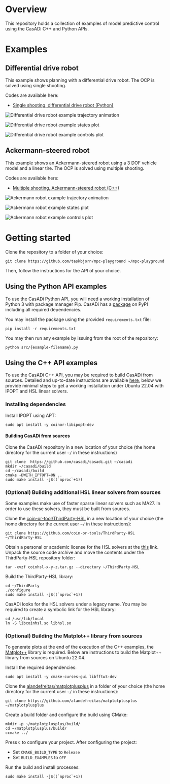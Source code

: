 # Overview

This repository holds a collection of examples of model predictive control using the CasADi C++ and Python APIs.

# Examples

## Differential drive robot

This example shows planning with a differential drive robot. The OCP is solved using single shooting.

Codes are available here:

* [Single shooting, differential drive robot (Python)](src/mpc_ss_differential.py)

![Differential drive robot example trajectory animation](assets/img/dd-trajectory.gif)

![Differential drive robot example states plot](assets/img/dd-states.png)

![Differential drive robot example controls plot](assets/img/dd-controls.png)

## Ackermann-steered robot

This example shows an Ackermann-steered robot using a 3 DOF vehicle model and a linear tire. The OCP is solved using multiple shooting.

Codes are available here:

* [Multiple shooting, Ackermann-steered robot (C++)](src/mpc_ms_ackermann.cpp)

![Ackermann robot example trajectory animation](assets/img/ack-trajectory.jpg)

![Ackermann robot example states plot](assets/img/ack-controls-1.jpg)

![Ackermann robot example controls plot](assets/img/ack-controls-2.jpg)

# Getting started

Clone the repository to a folder of your choice:

```shell
git clone https://github.com/taskbjorn/mpc-playground ~/mpc-playground
```

Then, follow the instructions for the API of your choice.

## Using the Python API examples

To use the CasADi Python API, you will need a working installation of Python 3 with package manager Pip. CasADi has a [package](https://pypi.org/project/casadi/) on PyPI including all required dependencies.

You may install the package using the provided `requirements.txt` file:

```shell
pip install -r requirements.txt
```

You may then run any example by issuing from the root of the repository:

```shell
python src/{example-filename}.py
```

## Using the C++ API examples

To use the CasADi C++ API, you may be required to build CasADi from sources. Detailed and up-to-date instructions are available [here](https://github.com/casadi/casadi/wiki/SourceBuild), below we provide minimal steps to get a working installation under Ubuntu 22.04 with IPOPT and HSL linear solvers.

### Installing dependencies

Install IPOPT using APT:

```shell
sudo apt install -y coinor-libipopt-dev
```

#### Building CasADi from sources

Clone the CasADi repository in a new location of your choice (the home directory for the current user `~/` in these instructions)

```shell
git clone  https://github.com/casadi/casadi.git ~/casadi
mkdir ~/casadi/build
cd ~/casadi/build
cmake -DWITH_IPTOPT=ON ..
sudo make install -j$((`nproc`+1))
```

### (Optional) Building additional HSL linear solvers from sources

Some examples make use of faster sparse linear solvers such as MA27. In order to use these solvers, they must be built from sources.

Clone the [coin-or-tool/ThirdParty-HSL](https://github.com/coin-or-tools/ThirdParty-HSL) in a new location of your choice (the home directory for the current user `~/` in these instructions):

```shell
git clone https://github.com/coin-or-tools/ThirdParty-HSL ~/ThirdParty-HSL
```

Obtain a personal or academic license for the HSL solvers at the [this](https://www.hsl.rl.ac.uk/ipopt/) link. Unpack the source code archive and move the contents under the ThirdParty-HSL repository folder:

```shell
tar -xvzf coinhsl-x-y-z.tar.gz --directory ~/ThirdParty-HSL
```

Build the ThirdParty-HSL library:

```shell
cd ~/ThirdParty
./configure
sudo make install -j$((`nproc`+1))
```

CasADi looks for the HSL solvers under a legacy name. You may be required to create a symbolic link for the HSL library:

```shell
cd /usr/lib/local
ln -S libcoinhsl.so libhsl.so
```

### (Optional) Building the Matplot++ library from sources

To generate plots at the end of the execution of the C++ examples, the [Matplot++](https://alandefreitas.github.io/matplotplusplus/) library is required. Below are instructions to build the Matplot++ library from sources on Ubuntu 22.04.

Install the required dependencies:

```shell
sudo apt install -y cmake-curses-gui libfftw3-dev
```

Clone the [alandefreitas/matplotplusplus](https://github.com/alandefreitas/matplotplusplus) in a folder of your choice (the home directory for the current user `~/` in these instructions):

```shell
git clone https://github.com/alandefreitas/matplotplusplus ~/matplotplusplus
```

Create a build folder and configure the build using CMake:

```shell
mkdir -p ~/matplotplusplus/build/
cd ~/matplotplusplus/build/
ccmake ../
```

Press `C` to configure your project. After configuring the project:

* Set `CMAKE_BUILD_TYPE` to `Release`
* Set `BUILD_EXAMPLES` to `OFF`

Run the build and install processes:

```shell
sudo make install -j$((`nproc`+1))
```